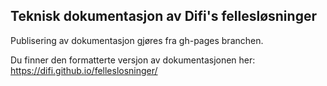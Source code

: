 ## Teknisk dokumentasjon av Difi's fellesløsninger

Publisering av dokumentasjon gjøres fra gh-pages branchen.

Du finner den formatterte versjon av dokumentasjonen her: https://difi.github.io/felleslosninger/
